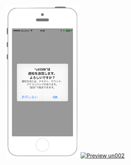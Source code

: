 [![Preview un001](./img/un001.png)](./001_notification.md)
[![Preview un002](./img/un002.png)](./002_notification.md)
